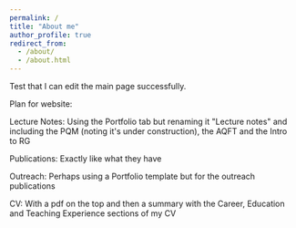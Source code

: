 ```yaml
---
permalink: /
title: "About me"
author_profile: true
redirect_from: 
  - /about/
  - /about.html
---
```


Test that I can edit the main page successfully.

Plan for website:

Lecture Notes: Using the Portfolio tab but renaming it "Lecture notes" and including the PQM (noting it's under construction), the AQFT and the Intro to RG

Publications: Exactly like what they have

Outreach: Perhaps using a Portfolio template but for the outreach publications

CV: With a pdf on the top and then a summary with the Career, Education and Teaching Experience sections of my CV
